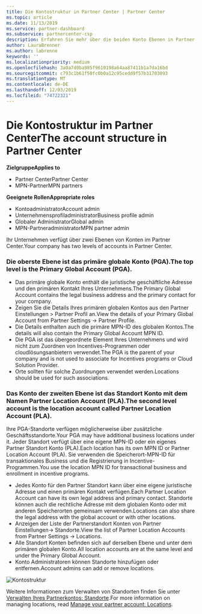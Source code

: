 ```yaml
---
title: Die Kontostruktur in Partner Center | Partner Center
ms.topic: article
ms.date: 11/13/2019
ms.service: partner-dashboard
ms.subservice: partnercenter-csp
description: Erfahren Sie mehr über die beiden Konto Ebenen in Partner Center, das primäre globale Konto (PGA) und das Partner Location Account (PLA).
author: LauraBrenner
ms.author: labrenne
keywords: ''
ms.localizationpriority: medium
ms.openlocfilehash: 3a0a7d0ba985f9610198a64aa87411b1a7da16bd
ms.sourcegitcommit: c793c1b61f50fc0b0a12c95cedd9f57b31703093
ms.translationtype: MT
ms.contentlocale: de-DE
ms.lasthandoff: 12/03/2019
ms.locfileid: "74722321"
---
```

# <a name="the-account-structure-in-partner-center"></a><span data-ttu-id="9ebf2-103">Die Kontostruktur im Partner Center</span><span class="sxs-lookup"><span data-stu-id="9ebf2-103">The account structure in Partner Center</span></span>

<span data-ttu-id="9ebf2-104">**Zielgruppe**</span><span class="sxs-lookup"><span data-stu-id="9ebf2-104">**Applies to**</span></span>

- <span data-ttu-id="9ebf2-105">Partner Center</span><span class="sxs-lookup"><span data-stu-id="9ebf2-105">Partner Center</span></span>
- <span data-ttu-id="9ebf2-106">MPN-Partner</span><span class="sxs-lookup"><span data-stu-id="9ebf2-106">MPN partners</span></span>

<span data-ttu-id="9ebf2-107">**Geeignete Rollen**</span><span class="sxs-lookup"><span data-stu-id="9ebf2-107">**Appropriate roles**</span></span>

- <span data-ttu-id="9ebf2-108">Kontoadministrator</span><span class="sxs-lookup"><span data-stu-id="9ebf2-108">Account admin</span></span>
- <span data-ttu-id="9ebf2-109">Unternehmensprofiladministrator</span><span class="sxs-lookup"><span data-stu-id="9ebf2-109">Business profile admin</span></span>
- <span data-ttu-id="9ebf2-110">Globaler Administrator</span><span class="sxs-lookup"><span data-stu-id="9ebf2-110">Global admin</span></span>
- <span data-ttu-id="9ebf2-111">MPN-Partneradministrator</span><span class="sxs-lookup"><span data-stu-id="9ebf2-111">MPN partner admin</span></span>

<span data-ttu-id="9ebf2-112">Ihr Unternehmen verfügt über zwei Ebenen von Konten im Partner Center.</span><span class="sxs-lookup"><span data-stu-id="9ebf2-112">Your company has two levels of accounts in Partner Center.</span></span>

### <a name="the-top-level-is-the-primary-global-account-pga"></a><span data-ttu-id="9ebf2-113">Die oberste Ebene ist das primäre globale Konto (PGA).</span><span class="sxs-lookup"><span data-stu-id="9ebf2-113">The top level is the Primary Global Account (PGA).</span></span>

- <span data-ttu-id="9ebf2-114">Das primäre globale Konto enthält die juristische geschäftliche Adresse und den primären Kontakt Ihres Unternehmens.</span><span class="sxs-lookup"><span data-stu-id="9ebf2-114">The Primary Global Account contains the legal business address and the primary contact for your company.</span></span> 
- <span data-ttu-id="9ebf2-115">Zeigen Sie die Details Ihres primären globalen Kontos aus den Partner Einstellungen > Partner Profil an.</span><span class="sxs-lookup"><span data-stu-id="9ebf2-115">View the details of your Primary Global Account from Partner Settings -> Partner Profile.</span></span>
- <span data-ttu-id="9ebf2-116">Die Details enthalten auch die primäre MPN-ID des globalen Kontos.</span><span class="sxs-lookup"><span data-stu-id="9ebf2-116">The details will also contain the Primary Global Account MPN ID.</span></span> 
- <span data-ttu-id="9ebf2-117">Die PGA ist das übergeordnete Element Ihres Unternehmens und wird nicht zum Zuordnen von Incentives-Programmen oder cloudlösungsanbietern verwendet.</span><span class="sxs-lookup"><span data-stu-id="9ebf2-117">The PGA is the parent of your company and is not used to associate for Incentives programs or Cloud Solution Provider.</span></span> 
- <span data-ttu-id="9ebf2-118">Orte sollten für solche Zuordnungen verwendet werden.</span><span class="sxs-lookup"><span data-stu-id="9ebf2-118">Locations should be used for such associations.</span></span>

### <a name="the-second-level-account-is-the-location-account-called-partner-location-account-pla"></a><span data-ttu-id="9ebf2-119">Das Konto der zweiten Ebene ist das Standort Konto mit dem Namen Partner Location Account (PLA).</span><span class="sxs-lookup"><span data-stu-id="9ebf2-119">The second level account is the location account called Partner Location Account (PLA).</span></span>

<span data-ttu-id="9ebf2-120">Ihre PGA-Standorte verfügen möglicherweise über zusätzliche Geschäftsstandorte.</span><span class="sxs-lookup"><span data-stu-id="9ebf2-120">Your PGA may have additional business locations under it.</span></span> <span data-ttu-id="9ebf2-121">Jeder Standort verfügt über eine eigene MPN-ID oder ein eigenes Partner Standort Konto (PLA).</span><span class="sxs-lookup"><span data-stu-id="9ebf2-121">Each location has its own MPN ID or Partner Location Account (PLA).</span></span> <span data-ttu-id="9ebf2-122">Sie verwenden die Speicherort-MPN-ID für transaktionales Business und die Registrierung in Incentive-Programmen.</span><span class="sxs-lookup"><span data-stu-id="9ebf2-122">You use the location MPN ID for transactional business and enrollment in incentive programs.</span></span>

- <span data-ttu-id="9ebf2-123">Jedes Konto für den Partner Standort kann über eine eigene juristische Adresse und einen primären Kontakt verfügen.</span><span class="sxs-lookup"><span data-stu-id="9ebf2-123">Each Partner Location Account can have its own legal address and primary contact.</span></span> <span data-ttu-id="9ebf2-124">Standorte können auch die rechtliche Adresse mit dem globalen Konto oder mit anderen Speicherorten gemeinsam verwenden.</span><span class="sxs-lookup"><span data-stu-id="9ebf2-124">Locations can also share the legal address with the global account or with other locations.</span></span>
- <span data-ttu-id="9ebf2-125">Anzeigen der Liste der Partnerstandort Konten von Partner Einstellungen-> Standorte.</span><span class="sxs-lookup"><span data-stu-id="9ebf2-125">View the list of Partner Location Accounts from Partner Settings -> Locations.</span></span>
- <span data-ttu-id="9ebf2-126">Alle Standort Konten befinden sich auf derselben Ebene und unter dem primären globalen Konto.</span><span class="sxs-lookup"><span data-stu-id="9ebf2-126">All location accounts are at the same level and under the Primary Global Account.</span></span>
- <span data-ttu-id="9ebf2-127">Konto Administratoren können Standorte hinzufügen oder entfernen.</span><span class="sxs-lookup"><span data-stu-id="9ebf2-127">Account admins can add or remove locations.</span></span>

![Kontostruktur](images/accountstructure.png)

<span data-ttu-id="9ebf2-129">Weitere Informationen zum Verwalten von Standorten finden Sie unter [Verwalten Ihres Partnerkontos: Standorte](manage-locations.md).</span><span class="sxs-lookup"><span data-stu-id="9ebf2-129">For more information on managing locations, read [Manage your partner account: Locations](manage-locations.md).</span></span> 




















